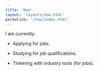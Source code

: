 ```yaml
---
title: 'Now'
layout: 'layouts/now.html'
permalink: '/now/index.html'
---
```


I am currently:

- Applying for jobs.

- Studying for job qualifications.

- Tinkering with industry tools (for jobs).

